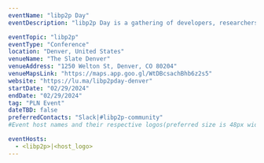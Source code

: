 ```yaml
---
eventName: "libp2p Day"
eventDescription: "libp2p Day is a gathering of developers, researchers, and engaged community members focused on pushing the boundaries of decentralized peer-to-peer networks. This event is more than just another meetup at ETHDenver. This is where we will dig into turning nuts and bolts solutions and cutting edge research into a usable and robust peer-to-peer networking library for our mobile and ad hoc internet of today." 

eventTopic: "libp2p"
eventType: "Conference" 
location: "Denver, United States"
venueName: "The Slate Denver"
venueAddress: "1250 Welton St, Denver, CO 80204"
venueMapsLink: "https://maps.app.goo.gl/WtDBcsachBhb6z2s5"
website: "https://lu.ma/libp2pday-denver"
startDate: "02/29/2024"
endDate: "02/29/2024" 
tag: "PLN Event" 
dateTBD: false
preferredContacts: "Slack|#libp2p-community"
#Event host names and their respective logos(preferred size is 48px width, 48px height)-place the logo file on the path 'public/uploads' for eg.   - IPFS|ipfs-logo.png

eventHosts:
  - <libp2p>|<host_logo>
---
```

